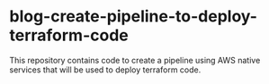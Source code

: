 # blog-create-pipeline-to-deploy-terraform-code
This repository contains code to create a pipeline using AWS native services that will be used to deploy terraform code.
